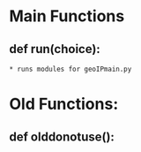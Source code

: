 # Main Functions
## def run(choice):
    * runs modules for geoIPmain.py
# Old Functions: 
## def olddonotuse():